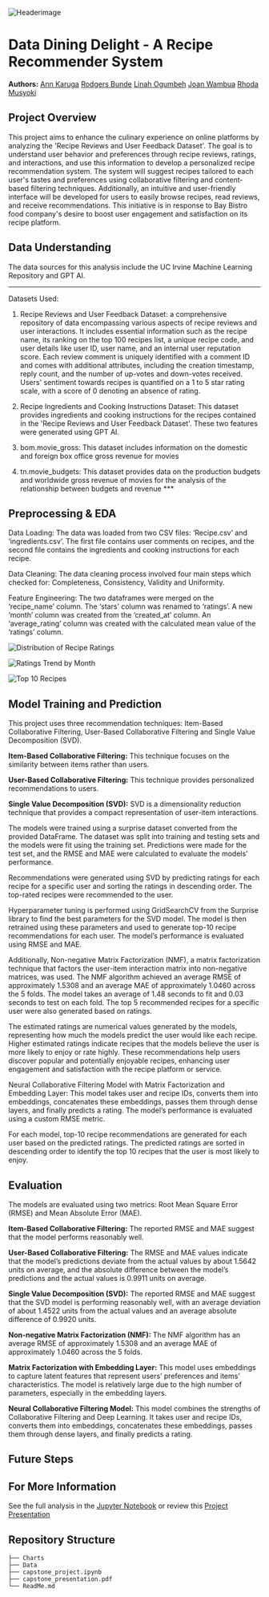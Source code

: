 ![Headerimage](https://newsnetwork.mayoclinic.org/n7-mcnn/7bcc9724adf7b803/uploads/2017/08/edited-shutterstock_337999796.jpg)


# Data Dining Delight - A Recipe Recommender System

**Authors:** 
[Ann Karuga](https://github.com/Annkaruga)
[Rodgers Bunde](https://github.com/rodgersbunde)
[Linah Ogumbeh](https://github.com/OLinahM)
[Joan Wambua](https://github.com/JoanWambua)
[Rhoda Musyoki](https://github.com/Rhod-sy)


## Project Overview

This project aims to enhance the culinary experience on online platforms by analyzing the 'Recipe Reviews and User Feedback Dataset'. The goal is to understand user behavior and preferences through recipe reviews, ratings, and interactions, and use this information to develop a personalized recipe recommendation system. The system will suggest recipes tailored to each user's tastes and preferences using collaborative filtering and content-based filtering techniques. Additionally, an intuitive and user-friendly interface will be developed for users to easily browse recipes, read reviews, and receive recommendations. This initiative is in response to Bay Bistro food company's desire to boost user engagement and satisfaction on its recipe platform.


## Data Understanding

The data sources for this analysis include the UC Irvine Machine Learning Repository and GPT AI.

***
Datasets Used:

1. Recipe Reviews and User Feedback Dataset: a comprehensive repository of data encompassing various aspects of recipe reviews and user interactions. It includes essential information such as the recipe name, its ranking on the top 100 recipes list, a unique recipe code, and user details like user ID, user name, and an internal user reputation score. Each review comment is uniquely identified with a comment ID and comes with additional attributes, including the creation timestamp, reply count, and the number of up-votes and down-votes received. Users' sentiment towards recipes is quantified on a 1 to 5 star rating scale, with a score of 0 denoting an absence of rating.

2. Recipe Ingredients and Cooking Instructions Dataset: This dataset provides ingredients and cooking instructions for the recipes contained in the 'Recipe Reviews and User Feedback Dataset'. These two features were generated using GPT AI.

3. bom.movie_gross: This dataset includes information on the domestic and foreign box office gross revenue for movies

4. tn.movie_budgets: This dataset provides data on the production budgets and worldwide gross revenue of movies for the 
   analysis of the relationship between budgets and revenue ***


## Preprocessing & EDA

Data Loading: The data was loaded from two CSV files: ‘Recipe.csv’ and ‘ingredients.csv’. The first file contains user comments on recipes, and the second file contains the ingredients and cooking instructions for each recipe.

Data Cleaning: The data cleaning process involved four main steps which checked for: Completeness, Consistency, Validity and Uniformity.

Feature Engineering: The two dataframes were merged on the ‘recipe_name’ column. The ‘stars’ column was renamed to ‘ratings’. A new ‘month’ column was created from the ‘created_at’ column. An ‘average_rating’ column was created with the calculated mean value of the ‘ratings’ column.


![Distribution of Recipe Ratings](./Charts/ratings.png)


![Ratings Trend by Month ](./Charts/trend.png)


![Top 10 Recipes](./Charts/top10.png)



## Model Training and Prediction

This project uses three recommendation techniques: Item-Based Collaborative Filtering, User-Based Collaborative Filtering and Single Value Decomposition (SVD).

**Item-Based Collaborative Filtering:** This technique focuses on the similarity between items rather than users. 

**User-Based Collaborative Filtering:** This technique provides personalized recommendations to users. 

**Single Value Decomposition (SVD):** SVD is a dimensionality reduction technique that provides a compact representation of user-item interactions.

The models were trained using a surprise dataset converted from the provided DataFrame. The dataset was split into training and testing sets and the models were fit using the training set. Predictions were made for the test set, and the RMSE and MAE were calculated to evaluate the models’ performance.

Recommendations were generated using SVD by predicting ratings for each recipe for a specific user and sorting the ratings in descending order. The top-rated recipes were recommended to the user.

Hyperparameter tuning is performed using GridSearchCV from the Surprise library to find the best parameters for the SVD model. The model is then retrained using these parameters and used to generate top-10 recipe recommendations for each user. The model’s performance is evaluated using RMSE and MAE.

Additionally, Non-negative Matrix Factorization (NMF), a matrix factorization technique that factors the user-item interaction matrix into non-negative matrices, was used. The NMF algorithm achieved an average RMSE of approximately 1.5308 and an average MAE of approximately 1.0460 across the 5 folds. The model takes an average of 1.48 seconds to fit and 0.03 seconds to test on each fold. The top 5 recommended recipes for a specific user were also generated based on ratings.

The estimated ratings are numerical values generated by the models, representing how much the models predict the user would like each recipe. Higher estimated ratings indicate recipes that the models believe the user is more likely to enjoy or rate highly. These recommendations help users discover popular and potentially enjoyable recipes, enhancing user engagement and satisfaction with the recipe platform or service.

Neural Collaborative Filtering Model with Matrix Factorization and Embedding Layer: This model takes user and recipe IDs, converts them into embeddings, concatenates these embeddings, passes them through dense layers, and finally predicts a rating. The model’s performance is evaluated using a custom RMSE metric.

For each model, top-10 recipe recommendations are generated for each user based on the predicted ratings. The predicted ratings are sorted in descending order to identify the top 10 recipes that the user is most likely to enjoy.


## Evaluation

The models are evaluated using two metrics: Root Mean Square Error (RMSE) and Mean Absolute Error (MAE).

**Item-Based Collaborative Filtering:** The reported RMSE and MAE suggest that the model performs reasonably well.

**User-Based Collaborative Filtering:** The RMSE and MAE values indicate that the model’s predictions deviate from the actual values by about 1.5642 units on average, and the absolute difference between the model’s predictions and the actual values is 0.9911 units on average.

**Single Value Decomposition (SVD):** The reported RMSE and MAE suggest that the SVD model is performing reasonably well, with an average deviation of about 1.4522 units from the actual values and an average absolute difference of 0.9920 units.

**Non-negative Matrix Factorization (NMF):** The NMF algorithm has an average RMSE of approximately 1.5308 and an average MAE of approximately 1.0460 across the 5 folds.

**Matrix Factorization with Embedding Layer:** This model uses embeddings to capture latent features that represent users’ preferences and items’ characteristics. The model is relatively large due to the high number of parameters, especially in the embedding layers.

**Neural Collaborative Filtering Model:** This model combines the strengths of Collaborative Filtering and Deep Learning. It takes user and recipe IDs, converts them into embeddings, concatenates these embeddings, passes them through dense layers, and finally predicts a rating.


## Future Steps




## For More Information

See the full analysis in the [Jupyter Notebook](./capstone_project.ipynb) or review this [Project Presentation](./capstone_project-presentation.pdf)


## Repository Structure

```
├── Charts 
├── Data
├── capstone_project.ipynb
├── capstone_presentation.pdf
└── ReadMe.md
```
